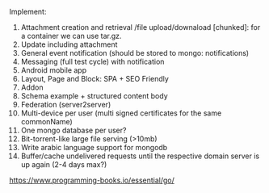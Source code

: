 Implement:

 1. Attachment creation and retrieval /file upload/downaload [chunked]: for a container we can use tar.gz.
 2. Update including attachment
 3. General event notification (should be stored to mongo: notifications)
 4. Messaging (full test cycle) with notification
 5. Android mobile app 
 6. Layout, Page and Block: SPA + SEO Friendly
 7. Addon
 8. Schema example + structured content body
 9. Federation (server2server)
10. Multi-device per user (multi signed certificates for the same commonName)
11. One mongo database per user?
12. Bit-torrent-like large file serving (>10mb)
13. Write arabic language support for mongodb
14. Buffer/cache undelivered requests until the respective domain server is up again (2-4 days max?)



https://www.programming-books.io/essential/go/
